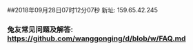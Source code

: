 ##2018年09月28日07时12分07秒 新址: 159.65.42.245
### 兔友常见问题及解答: https://github.com/wanggonging/d/blob/w/FAQ.md

